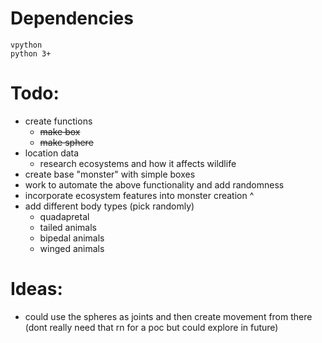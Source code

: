 # Dependencies
`vpython`  
`python 3+`

# Todo:
- create functions
  - ~~make box~~
  - ~~make sphere~~
- location data
  - research ecosystems and how it affects wildlife
- create base "monster" with simple boxes
- work to automate the above functionality and add randomness 
- incorporate ecosystem features into monster creation ^  
- add different body types (pick randomly)  
  - quadapretal
  - tailed animals
  - bipedal animals
  - winged animals



# Ideas:
- could use the spheres as joints and then create movement from there (dont really need that rn for a poc but could explore in future)